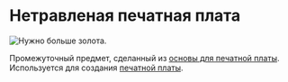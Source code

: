 # Нетравленая печатная плата

![Нужно больше золота.](oredict:opencomputers:materialCircuitBoard)

Промежуточный предмет, сделанный из [основы для печатной платы](rawCircuitBoard.md). Используется для создания [печатной платы](printedCircuitBoard.md).
